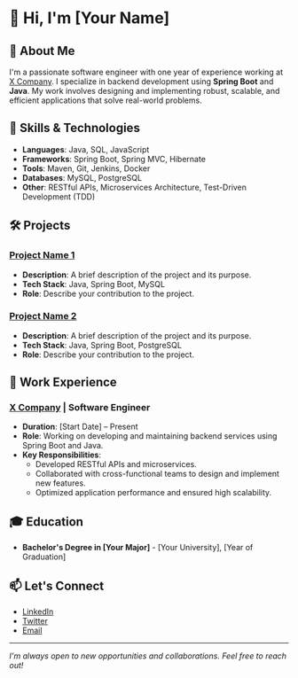 # 👋 Hi, I'm [Your Name]

## 🌟 About Me

I'm a passionate software engineer with one year of experience working at [X Company](https://www.xcompany.com). I specialize in backend development using **Spring Boot** and **Java**. My work involves designing and implementing robust, scalable, and efficient applications that solve real-world problems.

## 🚀 Skills & Technologies

- **Languages**: Java, SQL, JavaScript
- **Frameworks**: Spring Boot, Spring MVC, Hibernate
- **Tools**: Maven, Git, Jenkins, Docker
- **Databases**: MySQL, PostgreSQL
- **Other**: RESTful APIs, Microservices Architecture, Test-Driven Development (TDD)

## 🛠️ Projects

### [Project Name 1](https://github.com/yourusername/project1)
- **Description**: A brief description of the project and its purpose.
- **Tech Stack**: Java, Spring Boot, MySQL
- **Role**: Describe your contribution to the project.

### [Project Name 2](https://github.com/yourusername/project2)
- **Description**: A brief description of the project and its purpose.
- **Tech Stack**: Java, Spring Boot, PostgreSQL
- **Role**: Describe your contribution to the project.

## 🏢 Work Experience

### [X Company](https://www.xcompany.com) | Software Engineer
- **Duration**: [Start Date] – Present
- **Role**: Working on developing and maintaining backend services using Spring Boot and Java.
- **Key Responsibilities**:
  - Developed RESTful APIs and microservices.
  - Collaborated with cross-functional teams to design and implement new features.
  - Optimized application performance and ensured high scalability.

## 🎓 Education

- **Bachelor's Degree in [Your Major]** - [Your University], [Year of Graduation]

## 📫 Let's Connect

- [LinkedIn](https://www.linkedin.com/in/yourusername)
- [Twitter](https://twitter.com/yourusername)
- [Email](mailto:youremail@example.com)

---

*I'm always open to new opportunities and collaborations. Feel free to reach out!*
